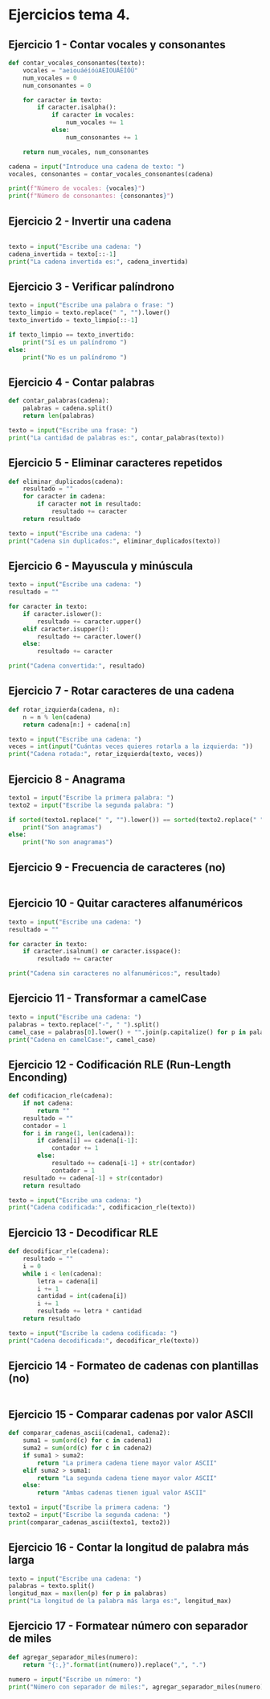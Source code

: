 # Ejercicios tema 4.

## Ejercicio 1 - Contar vocales y consonantes

```python
def contar_vocales_consonantes(texto):
    vocales = "aeiouáéíóúAEIOUÁÉÍÓÚ"
    num_vocales = 0
    num_consonantes = 0

    for caracter in texto:
        if caracter.isalpha():
            if caracter in vocales:
                num_vocales += 1
            else:
                num_consonantes += 1

    return num_vocales, num_consonantes

cadena = input("Introduce una cadena de texto: ")
vocales, consonantes = contar_vocales_consonantes(cadena)

print(f"Número de vocales: {vocales}")
print(f"Número de consonantes: {consonantes}")
```

## Ejercicio 2 - Invertir una cadena

```python

texto = input("Escribe una cadena: ")
cadena_invertida = texto[::-1]
print("La cadena invertida es:", cadena_invertida)

```

## Ejercicio 3 - Verificar palíndrono

```python
texto = input("Escribe una palabra o frase: ")
texto_limpio = texto.replace(" ", "").lower()
texto_invertido = texto_limpio[::-1]

if texto_limpio == texto_invertido:
    print("Sí es un palíndromo ")
else:
    print("No es un palíndromo ")

```

## Ejercicio 4 - Contar palabras

```python
def contar_palabras(cadena):
    palabras = cadena.split()
    return len(palabras)

texto = input("Escribe una frase: ")
print("La cantidad de palabras es:", contar_palabras(texto))

```

## Ejercicio 5 - Eliminar caracteres repetidos

```python
def eliminar_duplicados(cadena):
    resultado = ""
    for caracter in cadena:
        if caracter not in resultado:
            resultado += caracter
    return resultado

texto = input("Escribe una cadena: ")
print("Cadena sin duplicados:", eliminar_duplicados(texto))

```

## Ejercicio 6 - Mayuscula y minúscula

```python
texto = input("Escribe una cadena: ")
resultado = ""

for caracter in texto:
    if caracter.islower():
        resultado += caracter.upper()
    elif caracter.isupper():
        resultado += caracter.lower()
    else:
        resultado += caracter

print("Cadena convertida:", resultado)

```

## Ejercicio 7 - Rotar caracteres de una cadena

```python
def rotar_izquierda(cadena, n):
    n = n % len(cadena)
    return cadena[n:] + cadena[:n]

texto = input("Escribe una cadena: ")
veces = int(input("Cuántas veces quieres rotarla a la izquierda: "))
print("Cadena rotada:", rotar_izquierda(texto, veces))

```

## Ejercicio 8 - Anagrama

```python
texto1 = input("Escribe la primera palabra: ")
texto2 = input("Escribe la segunda palabra: ")

if sorted(texto1.replace(" ", "").lower()) == sorted(texto2.replace(" ", "").lower()):
    print("Son anagramas")
else:
    print("No son anagramas")

```

## Ejercicio 9 - Frecuencia de caracteres (no)

```python
```

## Ejercicio 10 - Quitar caracteres alfanuméricos

```python
texto = input("Escribe una cadena: ")
resultado = ""

for caracter in texto:
    if caracter.isalnum() or caracter.isspace():
        resultado += caracter

print("Cadena sin caracteres no alfanuméricos:", resultado)

```

## Ejercicio 11 - Transformar a camelCase

```python
texto = input("Escribe una cadena: ")
palabras = texto.replace("-", " ").split()
camel_case = palabras[0].lower() + "".join(p.capitalize() for p in palabras[1:])
print("Cadena en camelCase:", camel_case)

```

## Ejercicio 12 - Codificación RLE (Run-Length Enconding)

```python
def codificacion_rle(cadena):
    if not cadena:
        return ""
    resultado = ""
    contador = 1
    for i in range(1, len(cadena)):
        if cadena[i] == cadena[i-1]:
            contador += 1
        else:
            resultado += cadena[i-1] + str(contador)
            contador = 1
    resultado += cadena[-1] + str(contador)
    return resultado

texto = input("Escribe una cadena: ")
print("Cadena codificada:", codificacion_rle(texto))

```

## Ejercicio 13 - Decodificar RLE

```python
def decodificar_rle(cadena):
    resultado = ""
    i = 0
    while i < len(cadena):
        letra = cadena[i]
        i += 1
        cantidad = int(cadena[i])
        i += 1
        resultado += letra * cantidad
    return resultado

texto = input("Escribe la cadena codificada: ")
print("Cadena decodificada:", decodificar_rle(texto))

```

## Ejercicio 14 - Formateo de cadenas con plantillas (no)

```python
```

## Ejercicio 15 - Comparar cadenas por valor ASCII

```python
def comparar_cadenas_ascii(cadena1, cadena2):
    suma1 = sum(ord(c) for c in cadena1)
    suma2 = sum(ord(c) for c in cadena2)
    if suma1 > suma2:
        return "La primera cadena tiene mayor valor ASCII"
    elif suma2 > suma1:
        return "La segunda cadena tiene mayor valor ASCII"
    else:
        return "Ambas cadenas tienen igual valor ASCII"

texto1 = input("Escribe la primera cadena: ")
texto2 = input("Escribe la segunda cadena: ")
print(comparar_cadenas_ascii(texto1, texto2))

```

## Ejercicio 16 - Contar la longitud de palabra más larga

```python
texto = input("Escribe una cadena: ")
palabras = texto.split()
longitud_max = max(len(p) for p in palabras)
print("La longitud de la palabra más larga es:", longitud_max)

```

## Ejercicio 17 - Formatear número con separador de miles

```python
def agregar_separador_miles(numero):
    return "{:,}".format(int(numero)).replace(",", ".")

numero = input("Escribe un número: ")
print("Número con separador de miles:", agregar_separador_miles(numero))

```